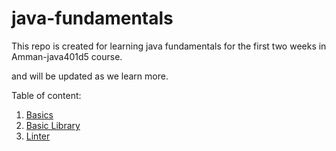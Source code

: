 # java-fundamentals

This repo is created for learning java fundamentals for the first two weeks in Amman-java401d5 course.

and will be updated as we learn more.

Table of content:

1. [Basics](./basics)
2. [Basic Library](./basiclibrary)
3. [Linter](./linter)
